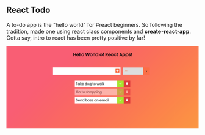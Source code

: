 ## **React Todo**

A to-do app is the "hello world" for #react beginners. So following the tradition, made one using react class components and **create-react-app**. Gotta say, intro to react has been pretty positive by far!

![screenshot](public/ss.png)
